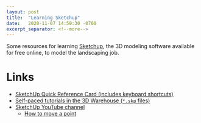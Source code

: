 ```yaml
---
layout: post
title:  "Learning Sketchup"
date:   2020-11-07 14:50:30 -0700
excerpt_separator: <!--more-->
---
```


Some resources for learning [Sketchup](https://www.sketchup.com/), the 3D modeling software available for free online, to model the landscaping job.

<!--more-->  
# Links

 - [SketchUp Quick Reference Card (includes keyboard shortcuts)](https://docs.google.com/viewerng/viewer?url=https://www.sketchup.com/qrc/su/2019/en/win)
 - [Self-paced tutorials in the 3D Warehouse (`*.skp` files)](https://3dwarehouse.sketchup.com/collection/36e1fa0d054a15eecc725c514c21d975/Self-paced-Tutorials)
 - [SketchUp YouTube channel](https://www.youtube.com/user/SketchUpVideo)
   - [How to move a point](https://www.youtube.com/watch?time_continue=129&v=XEHcjBRc9Oo&feature=emb_logo)
